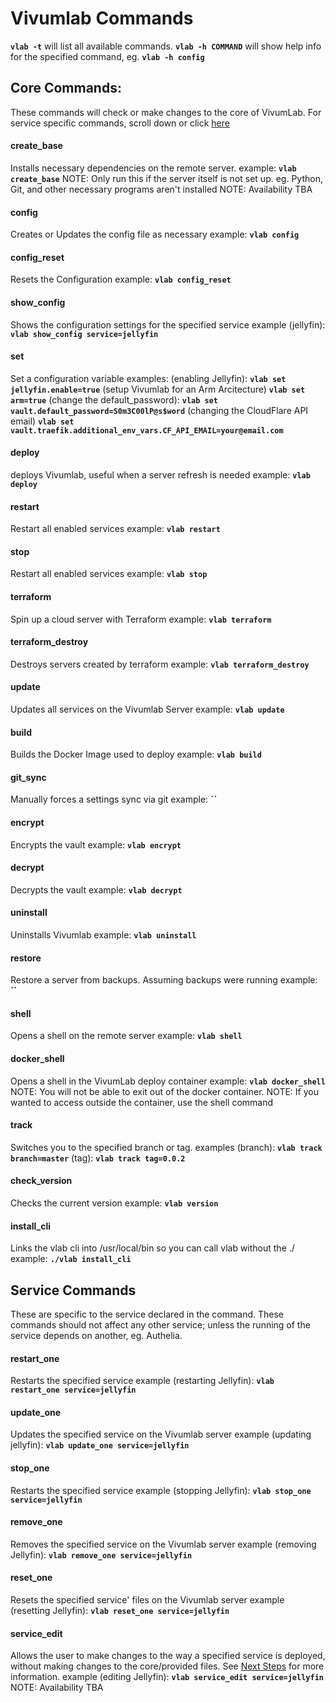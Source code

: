 # Vivumlab Commands
**`vlab -t`** will list all available commands.
**`vlab -h COMMAND`** will show help info for the specified command, eg. **`vlab -h config`**

## Core Commands:
These commands will check or make changes to the core of VivumLab.
For service specific commands, scroll down or click [here](#service-commands)

#### create_base
Installs necessary dependencies on the remote server.
    example: **`vlab create_base`**
NOTE: Only run this if the server itself is not set up.
    eg. Python, Git, and other necessary programs aren't installed
NOTE: Availability TBA

#### config
Creates or Updates the config file as necessary
    example: **`vlab config`**

#### config_reset
Resets the Configuration
    example: **`vlab config_reset`**

#### show_config
Shows the configuration settings for the specified service
    example (jellyfin): **`vlab show_config service=jellyfin`**

#### set
Set a configuration variable
    examples:
    (enabling Jellyfin): **`vlab set jellyfin.enable=true`**
    (setup Vivumlab for an Arm Arcitecture) **`vlab set arm=true`**
    (change the default_password): **`vlab set vault.default_password=S0m3C00lP@s$word`**
    (changing the CloudFlare API email) **`vlab set vault.traefik.additional_env_vars.CF_API_EMAIL=your@email.com`**

#### deploy
deploys Vivumlab, useful when a server refresh is needed
    example: **`vlab deploy`**

#### restart
Restart all enabled services
    example: **`vlab restart`**

#### stop
Restart all enabled services
    example: **`vlab stop`**

#### terraform
Spin up a cloud server with Terraform
    example: **`vlab terraform`**

#### terraform_destroy
Destroys servers created by terraform
    example: **`vlab terraform_destroy`**

#### update
Updates all services on the Vivumlab Server
    example: **`vlab update`**

#### build
Builds the Docker Image used to deploy
    example: **`vlab build`**

#### git_sync
Manually forces a settings sync via git
    example: **``**

#### encrypt
Encrypts the vault
    example: **`vlab encrypt`**

#### decrypt
Decrypts the vault
    example: **`vlab decrypt`**

#### uninstall
Uninstalls Vivumlab
    example: **`vlab uninstall`**

#### restore
Restore a server from backups. Assuming backups were running
    example: **``**

#### shell
Opens a shell on the remote server
    example: **`vlab shell`**

#### docker_shell
Opens a shell in the VivumLab deploy container
    example: **`vlab docker_shell`**
NOTE: You will not be able to exit out of the docker container.
NOTE: If you wanted to access outside the container, use the shell command

#### track
Switches you to the specified branch or tag.
    examples
    (branch): **`vlab track branch=master`**
    (tag): **`vlab track tag=0.0.2`**

#### check_version
Checks the current version
    example: **`vlab version`**

#### install_cli
Links the vlab cli into /usr/local/bin so you can call vlab without the ./
    example: **`./vlab install_cli`**

## Service Commands
These are specific to the service declared in the command. These commands should not affect any other service; unless the running of the service depends on another, eg. Authelia.

#### restart_one
Restarts the specified service
    example (restarting Jellyfin): **`vlab restart_one service=jellyfin`**

#### update_one
Updates the specified service on the Vivumlab server
    example (updating jellyfin): **`vlab update_one service=jellyfin`**

#### stop_one
Restarts the specified service
    example (stopping Jellyfin): **`vlab stop_one service=jellyfin`**

#### remove_one
Removes the specified service on the Vivumlab server
    example (removing Jellyfin): **`vlab remove_one service=jellyfin`**

#### reset_one
Resets the specified service' files on the Vivumlab server
    example (resetting Jellyfin): **`vlab reset_one service=jellyfin`**

#### service_edit
Allows the user to make changes to the way a specified service is deployed, without making changes to the core/provided files. See [Next Steps](Next-Step.md) for more information.
    example (editing Jellyfin): **`vlab service_edit service=jellyfin`**
NOTE: Availability TBA
